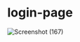 # login-page
![Screenshot (167)](https://user-images.githubusercontent.com/96920652/218263401-97a4f8b2-429e-48d7-95f3-92bb51a41c55.png)
